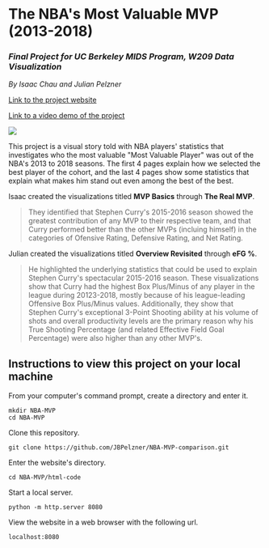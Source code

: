# The NBA's Most Valuable MVP (2013-2018)
### _Final Project for UC Berkeley MIDS Program, W209 Data Visualization_

_By Isaac Chau and Julian Pelzner_

[Link to the project website](http://people.ischool.berkeley.edu/~jbpelzner/NBA-MVP-comparison/)

[Link to a video demo of the project](https://www.youtube.com/watch?v=drUEo_xmK04&feature=youtu.be)




![](nba_mvp.gif)




This project is a visual story told with NBA players' statistics that investigates who the most valuable "Most Valuable Player" was out of the NBA's 2013 to 2018 seasons. The first 4 pages explain how we selected the best player of the cohort, and the last 4 pages show some statistics that explain what makes him stand out even among the best of the best.

Isaac created the visualizations titled **MVP Basics** through **The Real MVP**. 
> They identified that Stephen Curry's 2015-2016 season showed the greatest contribution of any MVP to their respective team, and that Curry performed better than the other MVPs (incluing himself) in the categories of Ofensive Rating, Defensive Rating, and Net Rating.

Julian created the visualizations titled **Overview Revisited** through **eFG %**.
> He highlighted the underlying statistics that could be used to explain Stephen Curry's spectacular 2015-2016 season. These visualizations show that Curry had the highest Box Plus/Minus of any player in the league during 20123-2018, mostly because of his league-leading Offensive Box Plus/Minus values. Additionally, they show that Stephen Curry's exceptional 3-Point Shooting ability at his volume of shots and overall productivity levels are the primary reason why his True Shooting Percentage (and related Effective Field Goal Percentage) were also higher than any other MVP's.


## Instructions to view this project on your local machine
From your computer's command prompt, create a directory and enter it.
```
mkdir NBA-MVP
cd NBA-MVP
```
Clone this repository.
```
git clone https://github.com/JBPelzner/NBA-MVP-comparison.git
```
Enter the website's directory.
```
cd NBA-MVP/html-code
```
Start a local server.
```
python -m http.server 8080
```
View the website in a web browser with the following url.
```
localhost:8080
```
